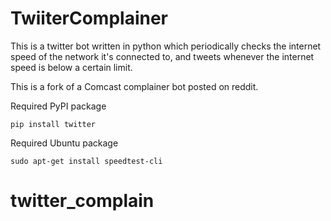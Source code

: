 # TwiiterComplainer
This is a twitter bot written in python which periodically checks the internet speed of the network it's connected to, and tweets whenever the internet speed is below a certain limit.

This is a fork of a Comcast complainer bot posted on reddit.

Required PyPI package
```
pip install twitter
```


Required Ubuntu package
```
sudo apt-get install speedtest-cli
```


# twitter_complain
